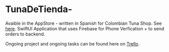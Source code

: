 # TunaDeTienda-
Avaible in the AppStore - written in Spanish for Colombian Tuna Shop.
See [here]([url](https://apps.apple.com/us/app/tienda-de-tuna/id1620595622)).
SwiftUI Application that uses Firebase for Phone Verfication + to send orders to backend.

Ongoing project and ongoing tasks can be found here on [Trello]([url](https://trello.com/b/wDvz6jsf/tienda-de-tuna)).
